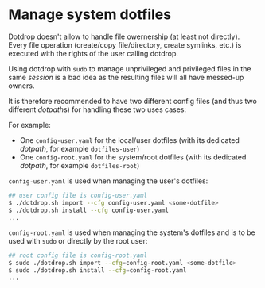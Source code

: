 # Manage system dotfiles

Dotdrop doesn't allow to handle file owernership (at least not directly). Every file operation (create/copy file/directory, create symlinks, etc.) is executed with the rights of the user calling dotdrop.

Using dotdrop with `sudo` to manage unprivileged and privileged files in the same *session* is a bad idea as the resulting files will all have messed-up owners.

It is therefore recommended to have two different config files (and thus two different *dotpath*s)
for handling these two uses cases:

For example:

* One `config-user.yaml` for the local/user dotfiles (with its dedicated *dotpath*, for example `dotfiles-user`)
* One `config-root.yaml` for the system/root dotfiles (with its dedicated *dotpath*, for example `dotfiles-root`)

`config-user.yaml` is used when managing the user's dotfiles:
```bash
## user config file is config-user.yaml
$ ./dotdrop.sh import --cfg config-user.yaml <some-dotfile>
$ ./dotdrop.sh install --cfg config-user.yaml
...
```

`config-root.yaml` is used when managing the system's dotfiles and is to be used with `sudo` or directly by the root user:
```bash
## root config file is config-root.yaml
$ sudo ./dotdrop.sh import --cfg=config-root.yaml <some-dotfile>
$ sudo ./dotdrop.sh install --cfg=config-root.yaml
...
```
